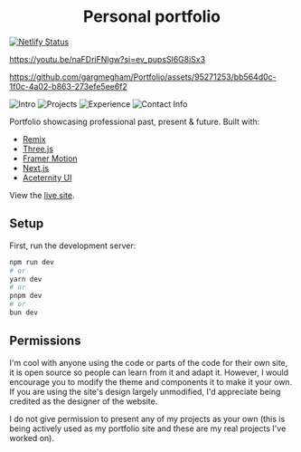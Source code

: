 <h1 align="center">Personal portfolio</h1>

[![Netlify Status](https://api.netlify.com/api/v1/badges/0ac14488-7759-4c6a-b5e5-56c2cdce12cf/deploy-status)](https://app.netlify.com/sites/meghamgarg/deploys)

https://youtu.be/naFDriFNlgw?si=ev_pupsSl6G8iSx3

https://github.com/gargmegham/Portfolio/assets/95271253/bb564d0c-1f0c-4a02-b863-273efe5ee6f2

![Intro](https://github.com/gargmegham/Portfolio/assets/95271253/168388e1-c187-401f-ace9-a4ee00e5ccb3)
![Projects](https://github.com/gargmegham/Portfolio/assets/95271253/d14e3160-8d84-4a6a-ace9-b30139bb2642)
![Experience](https://github.com/gargmegham/Portfolio/assets/95271253/9fc78144-d8fb-420c-a305-c47bcc732142)
![Contact Info](https://github.com/gargmegham/Portfolio/assets/95271253/2d8b4806-1c0c-4a55-9728-44f2b905b52a)

Portfolio showcasing professional past, present & future. Built with:

- [Remix](https://remix.run/)
- [Three.js](https://threejs.org/)
- [Framer Motion](https://www.framer.com/motion/)
- [Next.js](https://nextjs.org/)
- [Aceternity UI](https://ui.aceternity.com/)

View the [live site](https://meghamgarg.com).

## Setup

First, run the development server:

```bash
npm run dev
# or
yarn dev
# or
pnpm dev
# or
bun dev
```

## Permissions

I'm cool with anyone using the code or parts of the code for their own site, it is open source so people can learn from it and adapt it. However, I would encourage you to modify the theme and components it to make it your own. If you are using the site's design largely unmodified, I'd appreciate being credited as the designer of the website.

I do not give permission to present any of my projects as your own (this is being actively used as my portfolio site and these are my real projects I've worked on).
